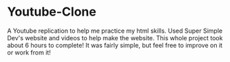 # Youtube-Clone
A Youtube replication to help me practice my html skills. Used Super Simple Dev's website and videos to help make the website. This whole project took about 6 hours to complete! It was fairly simple, but feel free to improve on it or work from it!
